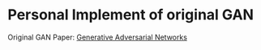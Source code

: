 # Personal Implement of original GAN
Original GAN Paper: [Generative Adversarial Networks](https://arxiv.org/abs/1406.2661)
